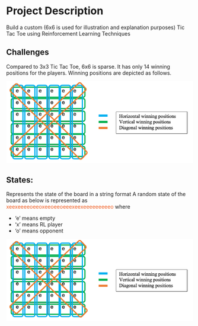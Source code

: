 # Project Description
Build a custom (6x6 is used for illustration and explanation purposes) Tic Tac Toe using Reinforcement Learning Techniques

## Challenges
Compared to 3x3 Tic Tac Toe, 6x6 is sparse. It has only 14 winning positions for the players. Winning positions are depicted as follows.

<div style="text-align:center"><img src="images/photo1.png"></div>

## States:
Represents the state of the board in a string format
A random state of the board as below is represented as <span style="color:#F05E23">xeexeeeeoeeoxeeoeeoeeexeexeeeeeeeeeo</span> where

-	‘e’ means empty
-	‘x’ means RL player
-	‘o’ means opponent

<div style="text-align:center"><img src="images/photo1.png"></div>

